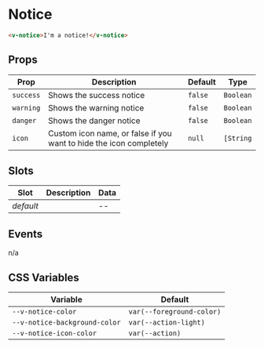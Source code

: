 # Notice

```html
<v-notice>I'm a notice!</v-notice>
```

## Props
| Prop      | Description                                                        | Default | Type      |
|-----------|--------------------------------------------------------------------|---------|-----------|
| `success` | Shows the success notice                                           | `false` | `Boolean` |
| `warning` | Shows the warning notice                                           | `false` | `Boolean` |
| `danger`  | Shows the danger notice                                            | `false` | `Boolean` |
| `icon`    | Custom icon name, or false if you want to hide the icon completely | `null`  | `[String` |

## Slots
| Slot      | Description | Data |
|-----------|-------------|------|
| _default_ |             | --   |

## Events
n/a

## CSS Variables
| Variable                      | Default                   |
|-------------------------------|---------------------------|
| `--v-notice-color`            | `var(--foreground-color)` |
| `--v-notice-background-color` | `var(--action-light)`     |
| `--v-notice-icon-color`       | `var(--action)`           |
